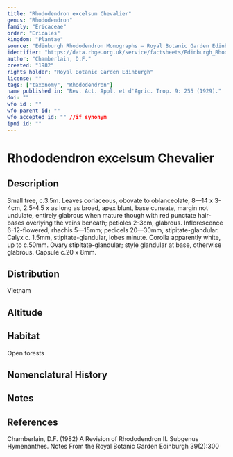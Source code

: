 ```yaml
---
title: "Rhododendron excelsum Chevalier"
genus: "Rhododendron"
family: "Ericaceae"
order: "Ericales"
kingdom: "Plantae"
source: "Edinburgh Rhododendron Monographs – Royal Botanic Garden Edinburgh"
identifier: "https://data.rbge.org.uk/service/factsheets/Edinburgh_Rhododendron_Monographs.xhtml"
author: "Chamberlain, D.F."
created: "1982"
rights holder: "Royal Botanic Garden Edinburgh"
license: ""
tags: ["taxonomy", "Rhododendron"]
name published in: "Rev. Act. Appl. et d'Agric. Trop. 9: 255 (1929)."
doi: ""
wfo id : ""
wfo parent id: ""
wfo accepted id: "" //if synonym                      
ipni id: ""
---
```


                       

# Rhododendron excelsum Chevalier

## Description
Small tree, c.3.5m. Leaves coriaceous, obovate to oblanceolate, 8—14 x 3-4cm, 2.5-4.5 x as long as broad, apex blunt, base cuneate, margin not undulate, entirely glabrous when mature though with red punctate hair-bases overlying the veins beneath; petioles 2-3cm, glabrous. Inflorescence 6-12-flowered; rhachis 5—15mm; pedicels 20—30mm, stipitate-glandular. Calyx c. 1.5mm, stipitate-glandular, lobes minute. Corolla apparently white, up to c.50mm. Ovary stipitate-glandular; style glandular at base, otherwise glabrous. Capsule c.20 x 8mm.

## Distribution
Vietnam

## Altitude


## Habitat
Open forests

## Nomenclatural History

                       
## Notes


## References

Chamberlain, D.F. (1982) A Revision of Rhododendron II. Subgenus Hymenanthes. Notes From the Royal Botanic Garden Edinburgh 39(2):300
